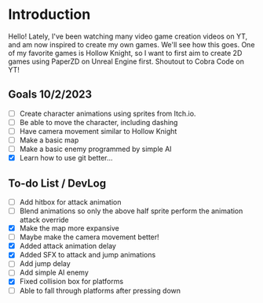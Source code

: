# Introduction

Hello! Lately, I've been watching many video game creation videos on YT, and am now inspired to create my own games.
We'll see how this goes. One of my favorite games is Hollow Knight, so I want to first aim to create 2D games using PaperZD on Unreal Engine first. Shoutout to Cobra Code on YT!

## Goals 10/2/2023

- [ ] Create character animations using sprites from Itch.io. <br>
- [ ] Be able to move the character, including dashing <br>
- [ ] Have camera movement similar to Hollow Knight <br>
- [ ] Make a basic map <br>
- [ ] Make a basic enemy programmed by simple AI <br>
- [X] Learn how to use git better... <br>

## To-do List / DevLog

- [ ] Add hitbox for attack animation <br>
- [ ] Blend animations so only the above half sprite perform the animation attack override <br>
- [X] Make the map more expansive <br>
- [ ] Maybe make the camera movement better! <br>
- [X] Added attack animation delay <br>
- [X] Added SFX to attack and jump animations <br>
- [ ] Add jump delay
- [ ] Add simple AI enemy
- [X] Fixed collision box for platforms
- [ ] Able to fall through platforms after pressing down
